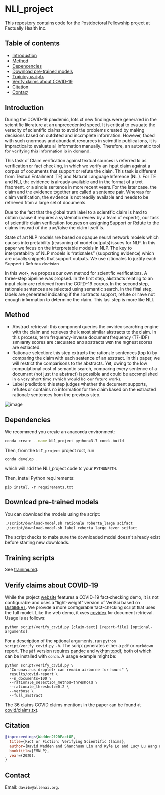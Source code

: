# NLI_project
This repository contains code for the Postdoctoral Fellowship project at Factually Health Inc.

## Table of contents
- [Introduction](#Introduction)
- [Method](#Method)
- [Dependencies](#dependencies)
- [Download pre-trained models](#download-pre-trained-models)
- [Training scripts](#training-scripts)
- [Verify claims about COVID-19](#verify-claims-about-covid-19)
- [Citation](#citation)
- [Contact](#contact)


## Introduction

During the COVID-19 pandemic, lots of new findings were generated in the scientific literature at an unprecedented speed. It is critical to evaluate the veracity of scientific claims to avoid the problems created by making decisions based on outdated and incomplete information. However, faced with such enormous and abundant resources in scientific publications, it is impractical to evaluate all information manually. Therefore, an automatic tool for verifying this information is in demand.
 
This task of Claim verification against textual sources is referred to as verification or fact checking, in which we verify an input claim against a corpus of documents that support or refute the claim. This task is different from Textual Entailment (TE) and Natural Language Inference (NLI). For TE and NLI, the evidence is already available and in the format of a text fragment, or a single sentence in more recent years. For the later case, the claim and the evidence together are called a sentence pair. Whereas for claim verification, the evidence is not readily available and needs to be retrieved from a large set of documents.
 
Due to the fact that the global truth label to a scientific claim is hard to obtain  (cause it requires a systematic review by a team of experts), our task of scientific claim verification focuses on assigning Support or Refute to the claims instead of the true/false the claim itself is.

State of art NLP models are based on opaque neural network models which  causes interpretability (reasoning of model outputs) issues for NLP. In this paper we focus on the interpretable models in NLP. The key to interpretability of NLP models is “rationales” (supporting evidence) which are usually snippets that support outputs. We use rationales to justify each Support / Refutes decision. 

In this work, we propose our own method for scientific verifications. A three-step pipeline was propsed. In the first step, abstracts relating to an input claim are retrieved from the CORD-19 corpus. In the second step, rationale sentences are selected using semantic search. In the final step, labels are generated indicating if the abstracts support, refute or have not enough information to determine the claim. This last step is more like NLI. 

## Method

- Abstract retrieval: this component queries the covidex searching engine with the claim and retrieves the k most similar abstracts to the claim. In this process, term frequency-inverse document frequency (TF-IDF) similarity scores are calculated and abstracts with the highest scores are extracted.
- Rationale selection: this step extracts the rationale sentences (top k) by comparing the claim with each sentence of an abstract. In this paper, we will restrict the comparisons to the abstracts. Yet, owing to the low computational cost of semantic search, comparing every sentence of a document (not just the abstract) is possible and could be accomplished in a very short time (which would be our future work).
- Label prediction: this step judges whether the document supports, refutes or contains no information for the claim based on the extracted rationale sentences from the previous step. 

![image](https://github.com/jadecranberry/NLI_project/assets/32283596/9bfd6685-5cd0-40ed-a12b-fb5d493b0226)


## Dependencies

We recommend you create an anaconda environment:
```bash
conda create --name NLI_project python=3.7 conda-build
```
Then, from the `NLI_project` project root, run
```
conda develop .
```
which will add the NLI_project code to your `PYTHONPATH`.

Then, install Python requirements:
```
pip install -r requirements.txt
```

## Download pre-trained models

You can download the models using the script:
```bash
./script/download-model.sh rationale roberta_large scifact
./script/download-model.sh label roberta_large fever_scifact
```
The script checks to make sure the downloaded model doesn't already exist before starting new downloads.



## Training scripts

See [training.md](doc/training.md).

## Verify claims about COVID-19

While the project [website](https://scifact.apps.allenai.org) features a COVID-19 fact-checking demo, it is not configurable and uses a "light-weight" version of VeriSci based on [DistilBERT](https://arxiv.org/abs/1910.01108). We provide a more configurable fact-checking script that uses the full model. Like the web demo, it uses [covidex](https://covidex.ai) for document retrieval.  Usage is as follows:

```shell
python script/verify_covid.py [claim-text] [report-file] [optional-arguments].
```

For a description of the optional arguments, run `python script/verify_covid.py -h`. The script generates either a `pdf` or `markdown` report. The `pdf` version requires [pandoc](https://pandoc.org) and [wkhtmltopdf](https://wkhtmltopdf.org), both of which can be installed with `conda`. A usage example might be:

```shell
python script/verify_covid.py \
  "Coronavirus droplets can remain airborne for hours" \
  results/covid-report \
  --n_documents=100 \
  --rationale_selection_method=threshold \
  --rationale_threshold=0.2 \
  --verbose \
  --full_abstract
```

The 36 claims COVID claims mentions in the paper can be found at [covid/claims.txt](covid/claims.txt).

## Citation

```bibtex
@inproceedings{Wadden2020FactOF,
  title={Fact or Fiction: Verifying Scientific Claims},
  author={David Wadden and Shanchuan Lin and Kyle Lo and Lucy Lu Wang and Madeleine van Zuylen and Arman Cohan and Hannaneh Hajishirzi},
  booktitle={EMNLP},
  year={2020},
}
```

## Contact

Email: `davidw@allenai.org`.
